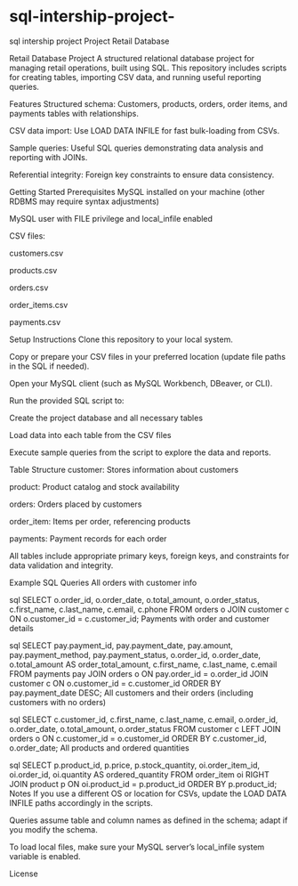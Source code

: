 # sql-intership-project-
sql intership project 
Project Retail Database

Retail Database Project
A structured relational database project for managing retail operations, built using SQL. This repository includes scripts for creating tables, importing CSV data, and running useful reporting queries.

Features
Structured schema: Customers, products, orders, order items, and payments tables with relationships.

CSV data import: Use LOAD DATA INFILE for fast bulk-loading from CSVs.

Sample queries: Useful SQL queries demonstrating data analysis and reporting with JOINs.

Referential integrity: Foreign key constraints to ensure data consistency.

Getting Started
Prerequisites
MySQL installed on your machine (other RDBMS may require syntax adjustments)

MySQL user with FILE privilege and local_infile enabled

CSV files:

customers.csv

products.csv

orders.csv

order_items.csv

payments.csv

Setup Instructions
Clone this repository to your local system.

Copy or prepare your CSV files in your preferred location (update file paths in the SQL if needed).

Open your MySQL client (such as MySQL Workbench, DBeaver, or CLI).

Run the provided SQL script to:

Create the project database and all necessary tables

Load data into each table from the CSV files

Execute sample queries from the script to explore the data and reports.

Table Structure
customer: Stores information about customers

product: Product catalog and stock availability

orders: Orders placed by customers

order_item: Items per order, referencing products

payments: Payment records for each order

All tables include appropriate primary keys, foreign keys, and constraints for data validation and integrity.

Example SQL Queries
All orders with customer info

sql
SELECT o.order_id, o.order_date, o.total_amount, o.order_status,
       c.first_name, c.last_name, c.email, c.phone
  FROM orders o
  JOIN customer c ON o.customer_id = c.customer_id;
Payments with order and customer details

sql
SELECT pay.payment_id, pay.payment_date, pay.amount, pay.payment_method, pay.payment_status,
       o.order_id, o.order_date, o.total_amount AS order_total_amount,
       c.first_name, c.last_name, c.email
  FROM payments pay
  JOIN orders o ON pay.order_id = o.order_id
  JOIN customer c ON o.customer_id = c.customer_id
 ORDER BY pay.payment_date DESC;
All customers and their orders (including customers with no orders)

sql
SELECT c.customer_id, c.first_name, c.last_name, c.email,
       o.order_id, o.order_date, o.total_amount, o.order_status
  FROM customer c
  LEFT JOIN orders o ON c.customer_id = o.customer_id
 ORDER BY c.customer_id, o.order_date;
All products and ordered quantities

sql
SELECT p.product_id, p.price, p.stock_quantity,
       oi.order_item_id, oi.order_id, oi.quantity AS ordered_quantity
  FROM order_item oi
  RIGHT JOIN product p ON oi.product_id = p.product_id
 ORDER BY p.product_id;
Notes
If you use a different OS or location for CSVs, update the LOAD DATA INFILE paths accordingly in the scripts.

Queries assume table and column names as defined in the schema; adapt if you modify the schema.

To load local files, make sure your MySQL server’s local_infile system variable is enabled.

License
